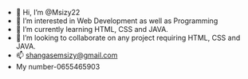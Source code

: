 - 👋 Hi, I’m @Msizy22
- 👀 I’m interested in Web Development as well as Programming
- 🌱 I’m currently learning HTML, CSS and JAVA.
- 💞️ I’m looking to collaborate on any project requiring HTML, CSS and JAVA.
- 📫 shangasemsizy@gmail.com
- My number-0655465903

<!---
Msizy22/Msizy22 is a ✨ special ✨ repository because its `README.md` (this file) appears on your GitHub profile.
You can click the Preview link to take a look at your changes.
--->
